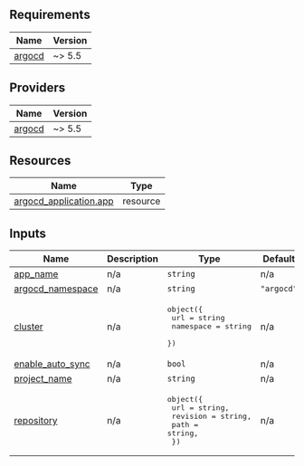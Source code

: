 <!-- BEGIN_TF_DOCS -->
## Requirements

| Name | Version |
|------|---------|
| <a name="requirement_argocd"></a> [argocd](#requirement\_argocd) | ~> 5.5 |

## Providers

| Name | Version |
|------|---------|
| <a name="provider_argocd"></a> [argocd](#provider\_argocd) | ~> 5.5 |

## Resources

| Name | Type |
|------|------|
| [argocd_application.app](https://registry.terraform.io/providers/oboukili/argocd/latest/docs/resources/application) | resource |

## Inputs

| Name | Description | Type | Default | Required |
|------|-------------|------|---------|:--------:|
| <a name="input_app_name"></a> [app\_name](#input\_app\_name) | n/a | `string` | n/a | yes |
| <a name="input_argocd_namespace"></a> [argocd\_namespace](#input\_argocd\_namespace) | n/a | `string` | `"argocd"` | no |
| <a name="input_cluster"></a> [cluster](#input\_cluster) | n/a | <pre>object({<br>    url       = string<br>    namespace = string<br>  })</pre> | n/a | yes |
| <a name="input_enable_auto_sync"></a> [enable\_auto\_sync](#input\_enable\_auto\_sync) | n/a | `bool` | n/a | yes |
| <a name="input_project_name"></a> [project\_name](#input\_project\_name) | n/a | `string` | n/a | yes |
| <a name="input_repository"></a> [repository](#input\_repository) | n/a | <pre>object({<br>    url      = string,<br>    revision = string,<br>    path     = string,<br>  })</pre> | n/a | yes |
<!-- END_TF_DOCS -->
